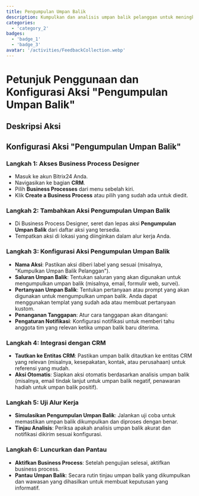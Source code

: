 ```yaml
---
title: Pengumpulan Umpan Balik
description: Kumpulkan dan analisis umpan balik pelanggan untuk meningkatkan layanan
categories: 
  - 'category_2'
badges: 
  - 'badge_1'
  - 'badge_3'
avatar: '/activities/FeedbackCollection.webp'
---
```


# Petunjuk Penggunaan dan Konfigurasi Aksi "Pengumpulan Umpan Balik"

## Deskripsi Aksi

## **Konfigurasi Aksi "Pengumpulan Umpan Balik"**

### Langkah 1: Akses Business Process Designer
- Masuk ke akun Bitrix24 Anda.
- Navigasikan ke bagian **CRM**.
- Pilih **Business Processes** dari menu sebelah kiri.
- Klik **Create a Business Process** atau pilih yang sudah ada untuk diedit.

### Langkah 2: Tambahkan Aksi Pengumpulan Umpan Balik
- Di Business Process Designer, seret dan lepas aksi **Pengumpulan Umpan Balik** dari daftar aksi yang tersedia.
- Tempatkan aksi di lokasi yang diinginkan dalam alur kerja Anda.

### Langkah 3: Konfigurasi Aksi Pengumpulan Umpan Balik
- **Nama Aksi**: Pastikan aksi diberi label yang sesuai (misalnya, "Kumpulkan Umpan Balik Pelanggan").
- **Saluran Umpan Balik**: Tentukan saluran yang akan digunakan untuk mengumpulkan umpan balik (misalnya, email, formulir web, survei).
- **Pertanyaan Umpan Balik**: Tentukan pertanyaan atau prompt yang akan digunakan untuk mengumpulkan umpan balik. Anda dapat menggunakan templat yang sudah ada atau membuat pertanyaan kustom.
- **Penanganan Tanggapan**: Atur cara tanggapan akan ditangani:
- **Pengaturan Notifikasi**: Konfigurasi notifikasi untuk memberi tahu anggota tim yang relevan ketika umpan balik baru diterima.

### Langkah 4: Integrasi dengan CRM
- **Tautkan ke Entitas CRM**: Pastikan umpan balik ditautkan ke entitas CRM yang relevan (misalnya, kesepakatan, kontak, atau perusahaan) untuk referensi yang mudah.
- **Aksi Otomatis**: Siapkan aksi otomatis berdasarkan analisis umpan balik (misalnya, email tindak lanjut untuk umpan balik negatif, penawaran hadiah untuk umpan balik positif).

### Langkah 5: Uji Alur Kerja
- **Simulasikan Pengumpulan Umpan Balik**: Jalankan uji coba untuk memastikan umpan balik dikumpulkan dan diproses dengan benar.
- **Tinjau Analisis**: Periksa apakah analisis umpan balik akurat dan notifikasi dikirim sesuai konfigurasi.

### Langkah 6: Luncurkan dan Pantau
- **Aktifkan Business Process**: Setelah pengujian selesai, aktifkan business process.
- **Pantau Umpan Balik**: Secara rutin tinjau umpan balik yang dikumpulkan dan wawasan yang dihasilkan untuk membuat keputusan yang informatif.